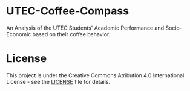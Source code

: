 # UTEC-Coffee-Compass
An Analysis of the UTEC Students' Academic Performance and Socio-Economic based on their coffee behavior.

# License
This project is under the Creative Commons Atribution 4.0 International License - see the [LICENSE](LICENSE) file for details.
